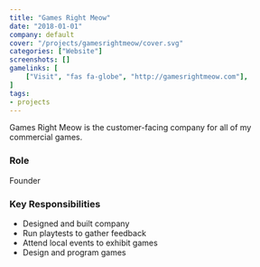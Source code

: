 ```yaml
---
title: "Games Right Meow"
date: "2018-01-01"
company: default
cover: "/projects/gamesrightmeow/cover.svg"
categories: ["Website"]
screenshots: []
gamelinks: [
    ["Visit", "fas fa-globe", "http://gamesrightmeow.com"],
]
tags:
- projects
---
```


Games Right Meow is the customer-facing company for all of my commercial games.

### Role
Founder

### Key Responsibilities
* Designed and built company
* Run playtests to gather feedback
* Attend local events to exhibit games
* Design and program games